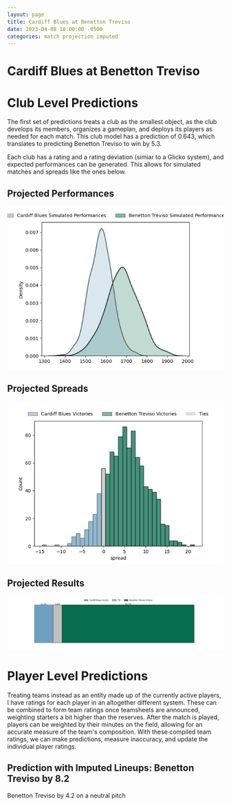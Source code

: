 ```yaml
---  
layout: page  
title: Cardiff Blues at Benetton Treviso  
date: 2023-04-08 18:00:00 -0500  
categories: match projection imputed  
---
```

# Cardiff Blues at Benetton Treviso

# Club Level Predictions


The first set of predictions treats a club as the smallest object, as the club develops its members, organizes a gameplan, and deploys its players as needed for each match. This club model has a prediction of 0.643, which translates to predicting Benetton Treviso to win by 5.3.

Each club has a rating and a rating deviation (simiar to a Glicko system), and expected performances can be generated. This allows for simulated matches and spreads like the ones below.
## Projected Performances


![Projected Performances](plots/performances_2023-04-08-BenettonTreviso-CardiffBlues.png)
## Projected Spreads


![Projected Spreads](plots/spreads_2023-04-08-BenettonTreviso-CardiffBlues.png)
## Projected Results


![Projected Results](plots/resultbar_2023-04-08-BenettonTreviso-CardiffBlues.png)
# Player Level Predictions


Treating teams instead as an entity made up of the currently active players, I have ratings for each player in an altogether different system. These can be combined to form team ratings once teamsheets are announced, weighting starters a bit higher than the reserves. After the match is played, players can be weighted by their minutes on the field, allowing for an accurate measure of the team's composition. With these compiled team ratings, we can make predictions, measure inaccuracy, and update the individual player ratings.
## Prediction with Imputed Lineups: Benetton Treviso by 8.2


Benetton Treviso by 4.2 on a neutral pitch

